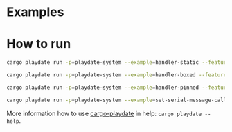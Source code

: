 # Examples


# How to run

```bash
cargo playdate run -p=playdate-system --example=handler-static --features=sys/lang-items,sys/entry-point

cargo playdate run -p=playdate-system --example=handler-boxed --features=sys/lang-items,sys/entry-point

cargo playdate run -p=playdate-system --example=handler-pinned --features=sys/lang-items,sys/entry-point

cargo playdate run -p=playdate-system --example=set-serial-message-callback --features=sys/lang-items,sys/entry-point
```

More information how to use [cargo-playdate][] in help: `cargo playdate --help`.



[cargo-playdate]: https://crates.io/crates/cargo-playdate
